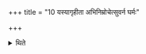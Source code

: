 +++
title = "10 यस्यागृहीता अभिनिम्रोचेत्सुवर्न घर्मः"

+++

<details><summary>थिते</summary>

यस्यागृहीता अभिनिम्रोचेत्सुवर्न घर्मः स्वाहेति पञ्चार्काहुतीर्हुत्वा वरे दत्त उल्कामुपरिष्टाद्धारयमाणो गृह्णीयात् । हिरण्यं वावधाय १०
</details>
